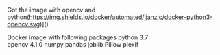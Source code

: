 Got the image with opencv and python(https://img.shields.io/docker/automated/jjanzic/docker-python3-opencv.svg)]()

Docker image with following packages
    python 3.7  
    opencv 4.1.0
    numpy
    pandas
    joblib
    Pillow
    piexif
